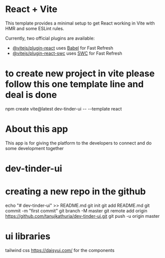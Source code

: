# React + Vite

This template provides a minimal setup to get React working in Vite with HMR and some ESLint rules.

Currently, two official plugins are available:

- [@vitejs/plugin-react](https://github.com/vitejs/vite-plugin-react/blob/main/packages/plugin-react/README.md) uses [Babel](https://babeljs.io/) for Fast Refresh
- [@vitejs/plugin-react-swc](https://github.com/vitejs/vite-plugin-react-swc) uses [SWC](https://swc.rs/) for Fast Refresh

# to create new project in vite please follow this one template line and deal is done 
npm create vite@latest dev-tinder-ui -- --template react

# About this app 
This app is for giving the platform to the developers to connect and do some development together 
# dev-tinder-ui

# creating a new repo in the github 
echo "# dev-tinder-ui" >> README.md
git init
git add README.md
git commit -m "first commit"
git branch -M master
git remote add origin https://github.com/tanujkathuria/dev-tinder-ui.git
git push -u origin master

# ui libraries 
tailwind css 
https://daisyui.com/ for the components 